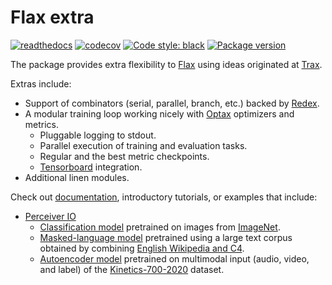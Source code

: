 # Flax extra

[![readthedocs](https://readthedocs.org/projects/flax_extra/badge/?version=latest&style=flat)](https://flax_extra.readthedocs.io)
[![codecov](https://codecov.io/gh/manifest/flax-extra/branch/main/graph/badge.svg?token=LDR4XJG8B5)](https://codecov.io/gh/manifest/flax-extra)
[![Code style: black](https://img.shields.io/badge/code%20style-black-000000.svg)](https://github.com/psf/black#readme)
[![Package version](https://shields.io/pypi/v/flax_extra)](https://pypi.org/project/flax_extra)

The package provides extra flexibility to [Flax](github.com/google/flax) using ideas originated at [Trax](https://github.com/google/trax).

Extras include:
- Support of combinators (serial, parallel, branch, etc.) backed by [Redex](https://github.com/manifest/redex).
- A modular training loop working nicely with [Optax](https://github.com/deepmind/optax) optimizers and metrics.
    - Pluggable logging to stdout.
    - Parallel execution of training and evaluation tasks.
    - Regular and the best metric checkpoints.
    - [Tensorboard](https://www.tensorflow.org/tensorboard) integration.
- Additional linen modules.

Check out [documentation](https://flax-extra.readthedocs.io), introductory tutorials, or examples that include:
- [Perceiver IO](https://arxiv.org/abs/2107.14795)
    - [Classification model](https://flax-extra.readthedocs.io/en/latest/notebooks/perceiver_classification/example) pretrained on images from [ImageNet](https://ieeexplore.ieee.org/document/5206848).
    - [Masked-language model](https://flax-extra.readthedocs.io/en/latest/notebooks/perceiver_language_modeling/example) pretrained using a large text corpus obtained by combining [English Wikipedia and C4](https://arxiv.org/abs/1910.10683).
    - [Autoencoder model](https://flax-extra.readthedocs.io/en/latest/notebooks/perceiver_autoencoding/example) pretrained on multimodal input (audio, video, and label) of the [Kinetics-700-2020](https://arxiv.org/abs/2010.10864) dataset.
